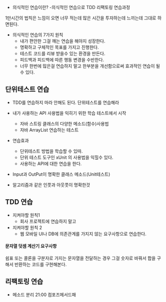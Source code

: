 - 의식적인 연습이란?
-의식적인 연습으로 TDD 리팩토링 연습과정

1만시간의 법칙은 느낌이 오면 
너무 적는데 많은 시간을 투자하는데 느끼는데 그대로 하면된다.

- 의식적인 연습의 7가지 원칙
    - 내가 편안한 그걸 꺠는 연습을 해야지 성장한다.
    - 명확하고 구체적인 목표를 가지고 진행한다.
    - 테스트 코드를 리뷰 받을수 있는 환경을 만든다.
    - 피드백과 피드백에 따른 행동 변경을 수반한다.
    - 너무 한번에 많은걸 연습하지 말고 한부분을 개선함으로써 효과적인 연습이 될수 있다.
    
## 단위테스트 연습
- TDD를 연습하지 마라 안해도 된다. 단위테스트를 연습해라

- 내가 사용하는 API 사용법을 익히기 위한 학습 테스트에서 시작
    - 자바 스트링 클래스의 다양한 메소드(함수)사용법
    - 자바 ArrayList 연습하는 테스트

- 연습효과
    - 단위테스트 방법을 학습할 수 있따.
    - 단위 테스트 도구인 xUnit 의 사용법을 익힐수 있다.
    - 사용하는 API에 대한 연습을 한다.
- Input과 OutPut이 명확한 클래스 메소드(Unit테스트)
- 알고리즘과 같은 인풋과 아웃풋이 명확한것

## TDD 연습
- 지켜야할 원칙1
    - 회사 프로젝트에 연습하지 말고 
- 지켜야할 원칙 2
    - 웹 모바일 UI나 DB에 의존관계를 가지지 않는 요구사항으로 연습한다.


#### 문자열 덧셈 계산기 요구사항
쉼표 또는 콜론을 구분자로 가지는 문자열을 전달하는 경우 그걸 숫자로 바꿔서 합을 구해서 반환하는 코드를 구현해본다.


## 리팩토링 연습
- 메소드 분리
21:00
컴포즈메서드패
